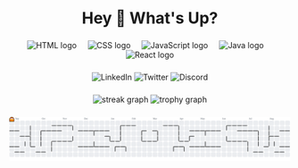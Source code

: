 <h1 align="center">Hey 👋 What's Up?</h1>

###

<!-- 🛠 Tech Stack Icons -->
<div align="center">
  <img src="https://skillicons.dev/icons?i=html" height="60" alt="HTML logo" />
  <img width="12" />
  <img src="https://skillicons.dev/icons?i=css" height="60" alt="CSS logo" />
  <img width="12" />
  <img src="https://skillicons.dev/icons?i=javascript" height="60" alt="JavaScript logo" />
  <img width="12" />
  <img src="https://skillicons.dev/icons?i=java" height="60" alt="Java logo" />
  <img width="12" />
  <img src="https://skillicons.dev/icons?i=react" height="60" alt="React logo" />
</div>

###

<!-- 🌐 Social Media Badges -->
<div align="center">
  <img src="https://img.shields.io/static/v1?message=LinkedIn&logo=linkedin&label=&color=0077B5&logoColor=white&labelColor=&style=for-the-badge" height="25" alt="LinkedIn" />
  <img src="https://img.shields.io/static/v1?message=Twitter&logo=twitter&label=&color=1DA1F2&logoColor=white&labelColor=&style=for-the-badge" height="25" alt="Twitter" />
  <img src="https://img.shields.io/static/v1?message=Discord&logo=discord&label=&color=7289DA&logoColor=white&labelColor=&style=for-the-badge" height="25" alt="Discord" />

###

<!-- 📈 Streak & Trophy Stats (Fixed for your GitHub profile) -->
<div align="center">
  <img src="https://streak-stats.demolab.com?user=Nareshk7800&locale=en&mode=daily&theme=dracula&hide_border=false&border_radius=5&order=3" height="150" alt="streak graph"  />
  <img src="https://github-profile-trophy.vercel.app?username=Nareshk7800&theme=dracula&column=-1&row=1&margin-w=8&margin-h=8&no-bg=false&no-frame=false&order=4" height="150" alt="trophy graph"  />
</div>

###

<!-- 🕹️ Pac-Man Contribution Graph -->
<picture>
  <source media="(prefers-color-scheme: dark)" srcset="https://raw.githubusercontent.com/Nareshk7800/Nareshk7800/output/pacman-contribution-graph-dark.svg">
  <source media="(prefers-color-scheme: light)" srcset="https://raw.githubusercontent.com/Nareshk7800/Nareshk7800/output/pacman-contribution-graph.svg">
  <img alt="Naresh's Pac-Man Contribution Graph" src="https://raw.githubusercontent.com/Nareshk7800/Nareshk7800/output/pacman-contribution-graph.svg">
</picture>
